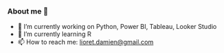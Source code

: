 ### About me 👋
- 🔭 I’m currently working on Python, Power BI, Tableau, Looker Studio
- 🌱 I’m currently learning R
- 📫 How to reach me: lioret.damien@gmail.com



<!--
**DamienLRT/DamienLRT** is a ✨ _special_ ✨ repository because its `README.md` (this file) appears on your GitHub profile.

Here are some ideas to get you started:

- 🔭 I’m currently working on Python, Power BI, Tableau, Looker Studio
- 🌱 I’m currently learning ...
- 👯 I’m looking to collaborate on ...
- 🤔 I’m looking for help with ...
- 💬 Ask me about ...
- 📫 How to reach me: ...
- 😄 Pronouns: ...
- ⚡ Fun fact: ...
-->
